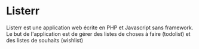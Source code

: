 # Listerr

Listerr est une application web écrite en PHP et Javascript sans framework.
Le but de l'application est de gérer des listes de choses à faire (todolist) et des listes de souhaits (wishlist)


